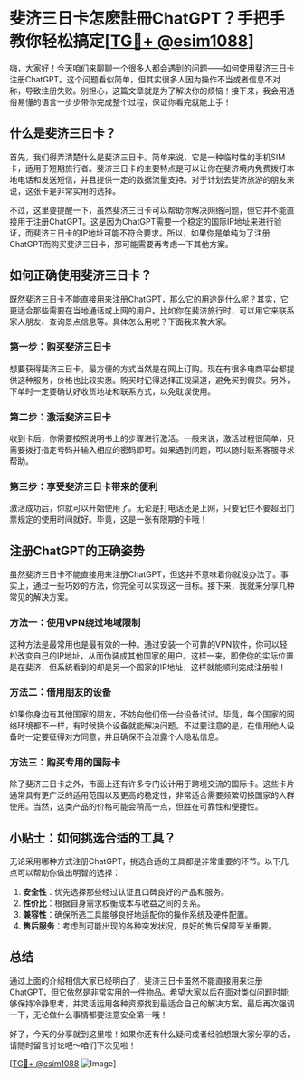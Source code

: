 # 斐济三日卡怎麽註冊ChatGPT？手把手教你轻松搞定[[TG💪+ @esim1088](https://t.me/s/esim1088)]

嗨，大家好！今天咱们来聊聊一个很多人都会遇到的问题——如何使用斐济三日卡注册ChatGPT。这个问题看似简单，但其实很多人因为操作不当或者信息不对称，导致注册失败。别担心，这篇文章就是为了解决你的烦恼！接下来，我会用通俗易懂的语言一步步带你完成整个过程，保证你看完就能上手！

## 什么是斐济三日卡？

首先，我们得弄清楚什么是斐济三日卡。简单来说，它是一种临时性的手机SIM卡，适用于短期旅行者。斐济三日卡的主要特点是可以让你在斐济境内免费拨打本地电话和发送短信，并且提供一定的数据流量支持。对于计划去斐济旅游的朋友来说，这张卡是非常实用的选择。

不过，这里要提醒一下，虽然斐济三日卡可以帮助你解决网络问题，但它并不能直接用于注册ChatGPT。这是因为ChatGPT需要一个稳定的国际IP地址来进行验证，而斐济三日卡的IP地址可能不符合要求。所以，如果你是单纯为了注册ChatGPT而购买斐济三日卡，那可能需要再考虑一下其他方案。

## 如何正确使用斐济三日卡？

既然斐济三日卡不能直接用来注册ChatGPT，那么它的用途是什么呢？其实，它更适合那些需要在当地通话或上网的用户。比如你在斐济旅行时，可以用它来联系家人朋友、查询景点信息等。具体怎么用呢？下面我来教大家。

### 第一步：购买斐济三日卡

想要获得斐济三日卡，最方便的方式当然是在网上订购。现在有很多电商平台都提供这种服务，价格也比较实惠。购买时记得选择正规渠道，避免买到假货。另外，下单时一定要确认好收货地址和联系方式，以免耽误使用。

### 第二步：激活斐济三日卡

收到卡后，你需要按照说明书上的步骤进行激活。一般来说，激活过程很简单，只需要拨打指定号码并输入相应的密码即可。如果遇到问题，可以随时联系客服寻求帮助。

### 第三步：享受斐济三日卡带来的便利

激活成功后，你就可以开始使用了。无论是打电话还是上网，只要记住不要超出门票规定的使用时间就好。毕竟，这是一张有限期的卡哦！

## 注册ChatGPT的正确姿势

虽然斐济三日卡不能直接用来注册ChatGPT，但这并不意味着你就没办法了。事实上，通过一些巧妙的方法，你完全可以实现这一目标。接下来，我就来分享几种常见的解决方案。

### 方法一：使用VPN绕过地域限制

这种方法是最常用也是最有效的一种。通过安装一个可靠的VPN软件，你可以轻松改变自己的IP地址，从而伪装成其他国家的用户。这样一来，即使你的实际位置是在斐济，但系统看到的却是另一个国家的IP地址，这样就能顺利完成注册啦！

### 方法二：借用朋友的设备

如果你身边有其他国家的朋友，不妨向他们借一台设备试试。毕竟，每个国家的网络环境都不一样，有时候换个设备就能解决问题。不过要注意的是，在借用他人设备时一定要征得对方同意，并且确保不会泄露个人隐私信息。

### 方法三：购买专用的国际卡

除了斐济三日卡之外，市面上还有许多专门设计用于跨境交流的国际卡。这些卡片通常具有更广泛的适用范围以及更高的稳定性，非常适合需要频繁切换国家的人群使用。当然，这类产品的价格可能会稍高一点，但胜在可靠性和便捷性。

## 小贴士：如何挑选合适的工具？

无论采用哪种方式注册ChatGPT，挑选合适的工具都是非常重要的环节。以下几点可以帮助你做出明智的选择：

1. **安全性**：优先选择那些经过认证且口碑良好的产品和服务。
2. **性价比**：根据自身需求权衡成本与收益之间的关系。
3. **兼容性**：确保所选工具能够良好地适配你的操作系统及硬件配置。
4. **售后服务**：考虑到可能出现的各种突发状况，良好的售后保障至关重要。

## 总结

通过上面的介绍相信大家已经明白了，斐济三日卡虽然不能直接用来注册ChatGPT，但它依然是非常实用的一件物品。希望大家以后在面对类似问题时能够保持冷静思考，并灵活运用各种资源找到最适合自己的解决方案。最后再次强调一下，无论做什么事情都要注意安全第一哦！

好了，今天的分享就到这里啦！如果你还有什么疑问或者经验想跟大家分享的话，请随时留言讨论吧～咱们下次见啦！

[[TG💪+ @esim1088](https://t.me/s/esim1088) ![Image](https://i.postimg.cc/4NQfJmqS/Snipaste-2025-05-13-00-14-12.png)]